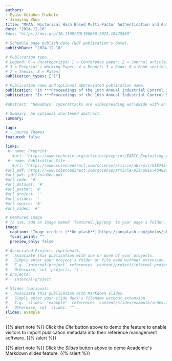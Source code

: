 ```yaml
---
authors:
- Eyasu Getahun Chekole
- Jianying Zhou
title: "MFAA: Historical Hash Based Multi-Factor Authentication and Authorization in IIoT"
date: "2024-12-10"
#doi: "https://doi.org/10.1109/SOLI60636.2023.10425569"

# Schedule page publish date (NOT publication's date).
publishDate: "2024-12-10"

# Publication type.
# Legend: 0 = Uncategorized; 1 = Conference paper; 2 = Journal article;
# 3 = Preprint / Working Paper; 4 = Report; 5 = Book; 6 = Book section;
# 7 = Thesis; 8 = Patent
publication_types: ["1"]

# Publication name and optional abbreviated publication name.
publication: "In ***Proceedings of the 10th Annual Industrial Control System Security (ICSS'24) Workshop (with ACSAC'24)***, IEEE"
publication: "In ***Proceedings of the 10th Annual Industrial Control System Security (ICSS'24) Workshop (with ACSAC'24)***, IEEE"

#abstract: "Nowadays, cyberattacks are widespreading worldwide with an increasing intensity and complexity, and thus becoming a critical concern for the community. However, there is still lack of comprehensive, customizable, and hands-on training platforms tailored to the needs of emerging penetration testers and cybersecurity education. This paper presents the design and implementation of VulnGen (Vulnerable Virtual Machine Generator), a tool that facilitates a customizable virtual environment for users to practice penetration testing techniques, and concurrently allow them to prepare for examinations for esteemed cybersecurity certifications, such as Offensive Security Certified Professional (OSCP). VulnGen offers a scalable solution that enables the deployment of a virtual machine with varying levels and numbers of vulnerabilities. This paper details the methodology employed in the creation of vulnerable instances, encompassing a range of services including FTP, SMTP, SMB, NFS, POP3, and MySQL. Through extensive background research, requirements were meticulously gathered and incorporated into the development process. The implementation phase involved the utilization of industry-standard tools and techniques, resulting in a robust and user-friendly platform. The test cases were designed systematically to validate the effectiveness and authenticity of the virtual machines generated. Several technical challenges were encountered during the project, including the integration of exploits and misconfiguration scenarios within said services. These challenges were systematically addressed through careful code optimization and testing iterations. In addition, external resources and open-source codebases were leveraged to enhance the authenticity and effectiveness of the vulnerabilities. Notable incidents and challenges faced during the development process were meticulously documented, providing valuable insights for future enhancements. The VulnGen project not only serves as a valuable educational resource but also offers a flexible framework for continuous improvement and expansion. Future plans include the incorporation of additional services, post-exploitation features, and the ability to generate multiple vulnerable virtual machines including the ones with Windows OS."

# Summary. An optional shortened abstract.
summary: 

tags:
# - Source Themes
featured: false

links:
 #- name: Preprint
   #url: "https://www.techrxiv.org/articles/preprint/EARIC_Exploiting_ADC_Registers_in_IoT_and_Control_Systems/21215588"
 #- name: Publication Site
   #url: "https://www.sciencedirect.com/science/article/abs/pii/S1874548221000238"
#url_pdf: https://www.sciencedirect.com/science/article/pii/S0167404820301061
#url_pdf: pdf/VulnGen.pdf
#url_code: '#'
#url_dataset: '#'
#url_poster: '#'
#url_project: ''
#url_slides: ''
#url_source: '#'
#url_video: '#'

# Featured image
# To use, add an image named `featured.jpg/png` to your page's folder. 
image:
  caption: 'Image credit: [**Unsplash**](https://unsplash.com/photos/pLCdAaMFLTE)'
  focal_point: ""
  preview_only: false

# Associated Projects (optional).
#   Associate this publication with one or more of your projects.
#   Simply enter your project's folder or file name without extension.
#   E.g. `internal-project` references `content/project/internal-project/index.md`.
#   Otherwise, set `projects: []`.
# projects:
# - internal-project

# Slides (optional).
#   Associate this publication with Markdown slides.
#   Simply enter your slide deck's filename without extension.
#   E.g. `slides: "example"` references `content/slides/example/index.md`.
#   Otherwise, set `slides: ""`.
slides: example
---
```


{{% alert note %}}
Click the *Cite* button above to demo the feature to enable visitors to import publication metadata into their reference management software.
{{% /alert %}}

{{% alert note %}}
Click the *Slides* button above to demo Academic's Markdown slides feature.
{{% /alert %}}
